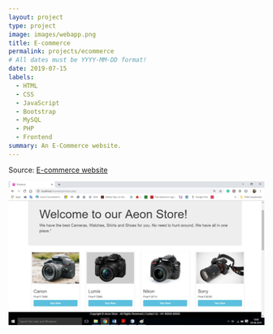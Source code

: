```yaml
---
layout: project
type: project
image: images/webapp.png
title: E-commerce
permalink: projects/ecommerce
# All dates must be YYYY-MM-DD format!
date: 2019-07-15
labels:
  - HTML
  - CSS
  - JavaScript
  - Bootstrap
  - MySQL
  - PHP
  - Frontend
summary: An E-Commerce website.
---
```




Source: <a href="https://github.com/kkjaseem/ecommerce-web"><i class="large github icon "></i>E-commerce website</a>

<div>
  <img src="../images/ecom.png" >
 
</div>

